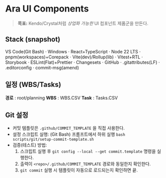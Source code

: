 # Ara UI Components
> **목표:** Kendo/Crystal처럼 *상업화 가능한* UI 컴포넌트 제품군을 만든다.

## Stack (snapshot)
VS Code(Git Bash) · Windows · React+TypeScript · Node 22 LTS · pnpm(workspaces)+Corepack · Vite(dev)/Rollup(lib) · Vitest+RTL · Storybook · ESLint(Flat)+Prettier · Changesets · GitHub · .gitattributes(LF) · .editorconfig · commit-msg(amend)

## 일정 (WBS/Tasks)
 **경로** : root/planning
 **WBS** : WBS.CSV
 **Task** : Tasks.CSV

## Git 설정
- 커밋 템플릿은 `.github/COMMIT_TEMPLATE` 을 직접 사용한다.
- 설정 스크립트 실행: (Git Bash) 프롬프트에서 하위 실행 
    `bash scripts/git/setup-commit-template.sh`
- 검증(테스트) 방법:
  1. 스크립트 실행 후 `git config --local --get commit.template` 명령을 실행한다.
  2. 출력이 `<repo>/.github/COMMIT_TEMPLATE` 경로와 동일한지 확인한다.
  3. `git commit` 실행 시 템플릿이 자동으로 로드되는지 확인하면 끝.
